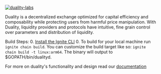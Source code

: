 [![duality-labs](https://circleci.com/gh/duality-labs/duality.svg?style=svg&circle-token=284243a40cb1faeb2751d60ad8046ceb87573865)](<https://app.circleci.com/pipelines/github/duality-labs/duality>)

Duality is a decentralized exchange optimized for capital efficiency and composability while protecting users from harmful price manipulation. With Duality, liquidity providers and protocols have intuitive, fine grain control over parameters and distribution of liquidity.

Build Steps:
0. [Install the Ignite CLI](https://docs.ignite.com/guide/install)
0. To build for your local machine run `ignite chain build`. You can customize the build target like so: `ignite chain build -t linux:arm64`. The binary will output to $GOPATH/bin/dualityd.

For more on duality's functionality and design read our [documentation](https://duality.gitbook.io/duality-documentation/concepts)
